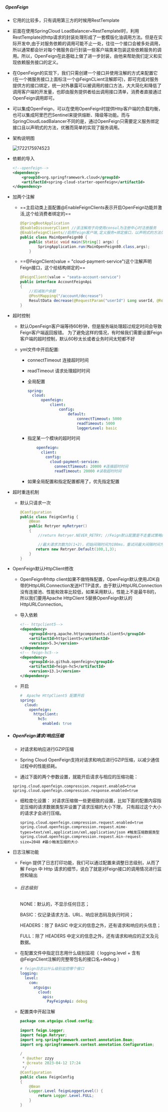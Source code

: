 ##### OpenFeign

* 它用的比较多，只有调用第三方的时候用RestTemplate

* 前面在使用SpringCloud LoadBalancer+RestTemplatel时，利用RestTemplate对http请求的封装处理形成了一套模版化油调用方法。但是在实际开发中,由于对服务依赖的调用可能不止一处，往往一个接口会被多处调用，所以通常都会针对每个微服务自行封装一些客户端类来包装这些依赖服务的调用。所以，OpenFeign在此基础上做了进一步封装，由他来帮助我们定义和实现依赖服务接口的定义。

* 在OpenFeign的实现下，我们只需创建一个接口并使用注解的方式来配置它(在一个微服务接口上面标注一个@FeignCLient注解即可)，即可完成对服务提供方的接口绑定，统一对外暴露可以被调用的接口方法，大大简化和降低了调用客户端的开发量，也即由服务提供者给出调用接口清单，消费者直接通过OpenFeign调用即可。

* 可以集成OpenFeign，可以在使用OpenFeign时提供Http客户端的负载均衡，也可以集成阿里巴巴Sentinel来提供熔断、降级等功能。而与SpringCloudLoadBalancer不同的是，通过OpenFeign只需要定义服务绑定接口且以声明式的方法，优雅而简单的实现了服务调用。

* 架构说明图

  ![1722175974523](openfeign.assets/1722175974523.png)

* 依赖的导入

  ```xml
  <!--openfeign-->
  <dependency>
      <groupId>org.springframework.cloud</groupId>
      <artifactId>spring-cloud-starter-openfeign</artifactId>
  </dependency>
  ```

* 加两个注解

  * ==主启动类上面配置@EnableFeignClients表示开启OpenFeign功能并激活,这个给消费者绑定的==

    ```java
    @SpringBootApplication
    @EnableDiscoveryClient //该注解用于向使用consul为注册中心时注册服务
    @EnableFeignClients//启用feign客户端,定义服务+绑定接口，以声明式的方法优雅而简单的实现服务调用
    public class MainOpenFeign80 {
        public static void main(String[] args) {
            SpringApplication.run(MainOpenFeign80.class,args);
        }
    ```

    

  * ==@FeignClient(value = "cloud-payment-service")这个注解声明Feign接口，这个给结构绑定的==

    ```java
    @FeignClient(value = "seata-account-service")
    public interface AccountFeignApi
    {
        //扣减账户余额
        @PostMapping("/account/decrease")
        ResultData decrease(@RequestParam("userId") Long userId, @RequestParam("money") Long money);
    }
    ```

    

* 超时控制

  * 默认OpenFeign客户端等待60秒钟，但是服务端处理超过规定时间会导致Feign客户端返回报错。
    为了避免这样的情况，有时候我们需要设置Feign客户端的超时控制，默认60秒太长或者业务时间太短都不好

  * yml文件中开启配置:

    * connectTimeout 连接超时时间

    * readTimeout 请求处理超时时间

    * 全局配置

      ```yml
      spring:
      	cloud:
      		openfeign:
      			client:
      				config:
      					default:
      						connectTimeout: 5000
      						readTimeout: 5000
      						loggerLevel: basic
      ```

    * 指定某一个模块的超时时间

      ```yml
          openfeign:
            client:
              config:
                cloud-payment-service:
                  connectTimeout: 20000 #连接超时时间
                  readTimeout: 20000 #读取超时时间
      ```

    *  如果全局配置和指定配置都用了，优先指定配置 





* 超时重连机制

  * 默认只请求一次

    ```java
    @Configuration
    public class FeignConfig {
        @Bean
        public Retryer myRetryer()
        {
            //return Retryer.NEVER_RETRY; //Feign默认配置是不走重试策略的
    
            //最大请求次数为3(1+2)，初始间隔时间为100ms，重试间最大间隔时间为1s
           return new Retryer.Default(100,1,3);
        }
    }
    ```

    

* OpenFeign默认HttpClient修改

  * OpenFeign中http client如果不做特殊配置，OpenFeign默认使用JDK自带的HttpURLConnection发送HTTP请求，由于默认HttpURLConnection没有连接池、性能和效率比较低，如果采用默认，性能上不是最牛B的，所以我们要用Apache HttpClient 5替换OpenFeign默认的HttpURLConnection。

  * 导入依赖

    ```xml
    <!-- httpclient5-->
    <dependency>
        <groupId>org.apache.httpcomponents.client5</groupId>
        <artifactId>httpclient5</artifactId>
        <version>5.3</version>
    </dependency>
    <!-- feign-hc5-->
    <dependency>
        <groupId>io.github.openfeign</groupId>
        <artifactId>feign-hc5</artifactId>
        <version>13.1</version>
    </dependency>
    ```

  * 开启

    ```yml
    #  Apache HttpClient5 配置开启
    spring:
      cloud:
        openfeign:
          httpclient:
            hc5:
              enabled: true
    ```

* ##### OpenFeign请求/响应压缩

  * 对请求和响应进行GZIP压缩

  * Spring Cloud OpenFeign支持对请求和响应进行GZIP压缩，以减少通信过程中的性能损耗。

  *  通过下面的两个参数设置，就能开启请求与相应的压缩功能： 

    ```properties
    spring.cloud.openfeign.compression.request.enabled=true
    spring.cloud.openfeign.compression.response.enabled=true
    ```

  * 细粒度化设置： 对请求压缩做一些更细致的设置，比如下面的配置内容指定压缩的请求数据类型并设置了请求压缩的大小下限，  只有超过这个大小的请求才会进行压缩。

    ```properties
    spring.cloud.openfeign.compression.request.enabled=true
    spring.cloud.openfeign.compression.request.mime-types=text/xml,application/xml,application/json #触发压缩数据类型
    spring.cloud.openfeign.compression.request.min-request-size=2048 #最小触发压缩的大小
    ```

* 日志注解功能

  *  Feign 提供了日志打印功能，我们可以通过配置来调整日志级别，从而了解 Feign 中 Http 请求的细节，说白了就是对Feign接口的调用情况进行监控和输出 

  * ###### 日志级别

    NONE：默认的，不显示任何日志；

    BASIC：仅记录请求方法、URL、响应状态码及执行时间；

    HEADERS：除了 BASIC 中定义的信息之外，还有请求和响应的头信息；

    FULL：除了 HEADERS 中定义的信息之外，还有请求和响应的正文及元数据。

  * 在配置文件中指定日志用什么级别监视（ logging.level + 含有@FeignClient注解的完整带包名的接口名+debug ）

    ```yml
    # feign日志以什么级别监控哪个接口
    logging:
      level:
        com:
          atguigu:
            cloud:
              apis:
                PayFeignApi: debug 
    ```

  * 配置类中开起注解

    ```java
    package com.atguigu.cloud.config;
     
    import feign.Logger;
    import feign.Retryer;
    import org.springframework.context.annotation.Bean;
    import org.springframework.context.annotation.Configuration;
     
    /
     * @auther zzyy
     * @create 2023-04-12 17:24
     */
    @Configuration
    public class FeignConfig
    {
        @Bean
        Logger.Level feignLoggerLevel() {
            return Logger.Level.FULL;
        }
    }
    ```

    